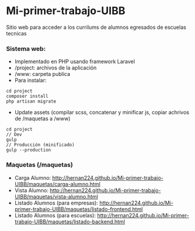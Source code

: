 # Mi-primer-trabajo-UIBB
Sitio web para acceder a los currilums de alumnos egresados de escuelas tecnicas

### Sistema web:
* Implementado en PHP usando framework Laravel
* /project: archivos de la aplicación
* /www: carpeta publica
* Para instalar:
```
cd project
composer install
php artisan migrate
```

* Update assets (compilar scss, concatenar y minificar js, copiar achrivos de /maquetas a /www)
```
cd project
// Dev
gulp
// Producción (minificado)
gulp --production 
```

### Maquetas  (/maquetas)
* Carga Alumno: http://hernan224.github.io/Mi-primer-trabajo-UIBB/maquetas/carga-alumno.html
* Vista Alumno: http://hernan224.github.io/Mi-primer-trabajo-UIBB/maquetas/vista-alumno.html
* Listado Alumnos (para empresas): http://hernan224.github.io/Mi-primer-trabajo-UIBB/maquetas/listado-frontend.html
* Listado Alumnos (para escuelas): http://hernan224.github.io/Mi-primer-trabajo-UIBB/maquetas/listado-backend.html
